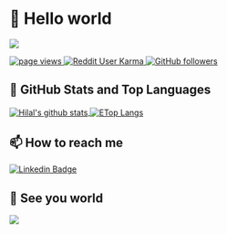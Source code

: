 # 💬 Hello world 

![](https://media.giphy.com/media/xTiTny5Iu35uW0Jl9C/giphy.gif)
<p align="left">
  <a href="https://github.com/hilaldkmn/">
    <img src="https://komarev.com/ghpvc/?username=hilaldkmn" alt="page views" />
  </a>
  <a href="">
    <img alt="Reddit User Karma" src="https://visitor-badge.laobi.icu/badge?page_id=hilaldkmn.hilaldkmn">
  </a>
  <a href="https://github.com/hilaldkmn?tab=followers">
    <img alt="GitHub followers" src="https://img.shields.io/github/followers/hilaldkmn?color=green&logo=github">
  </a>
</p>

## 📌 GitHub Stats and Top Languages

<a href="https://github.com/hilaldkmn/hilaldkmn">
  <img align="center"  src="https://github-readme-stats.vercel.app/api?username=hilaldkmn&show_icons=true&count_private=true&hide=contribs,issues" alt="Hilal's github stats" />
 </a>
 <a href="https://github.com/hilaldkmn/hilaldkmn">
  <img align="center"  src="https://github-readme-stats.vercel.app/api/top-langs/?username=hilaldkmn&layout=compact&hide=html,css" alt="ETop Langs" />
</a>




## 📫 How to reach me

[![Linkedin Badge](https://img.shields.io/badge/hilaldkmn-follow%20on%20linkedin-blue?style=for-the-badge&logo=linkedin)](https://www.linkedin.com/in/hilal-dikman-b1376b162/)



## 👋 See you world

![](https://media.giphy.com/media/7DzlajZNY5D0I/giphy.gif)

<!--
**hilaldkmn/hilaldkmn** is a ✨ _special_ ✨ repository because its `README.md` (this file) appears on your GitHub profile.

Here are some ideas to get you started:

- 🔭 I’m currently working on ...
- 🌱 I’m currently learning ...
- 👯 I’m looking to collaborate on ...
- 🤔 I’m looking for help with ...
- 💬 Ask me about ...
- 📫 How to reach me: ...
- 😄 Pronouns: ...
- ⚡ Fun fact: ...
-->
